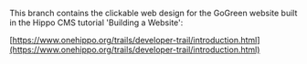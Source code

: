 This branch contains the clickable web design for the GoGreen website built in the Hippo CMS tutorial 'Building a Website':

[https://www.onehippo.org/trails/developer-trail/introduction.html](https://www.onehippo.org/trails/developer-trail/introduction.html)
